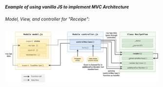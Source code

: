 ##### Example of using vanilla JS to implement MVC Architecture

###### Model, View, and controller for "Receipe":

<img src="./architecture/forkify-architecture-recipe-loading.png" alt="mvc">
